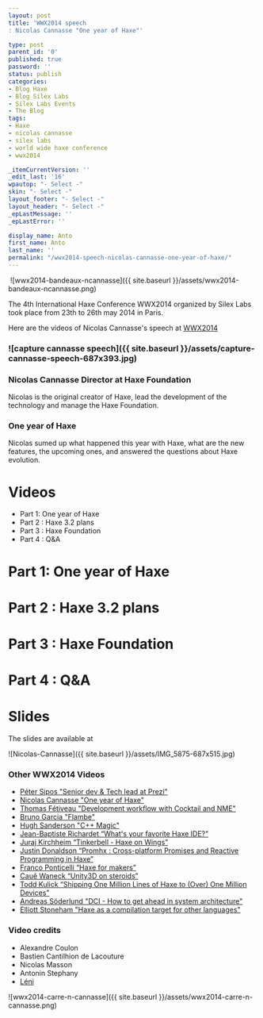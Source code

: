```yaml
---
layout: post
title: 'WWX2014 speech
: Nicolas Cannasse "One year of Haxe"'

type: post
parent_id: '0'
published: true
password: ''
status: publish
categories:
- Blog Haxe
- Blog Silex Labs
- Silex Labs Events
- The Blog
tags:
- Haxe
- nicolas cannasse
- silex labs
- world wide haxe conference
- wwx2014

_itemCurrentVersion: ''
_edit_last: '16'
wpautop: "- Select -"
skin: "- Select -"
layout_footer: "- Select -"
layout_header: "- Select -"
_epLastMessage: ''
_epLastError: ''

display_name: Anto
first_name: Anto
last_name: ''
permalink: "/wwx2014-speech-nicolas-cannasse-one-year-of-haxe/"
---
```


 ![wwx2014-bandeaux-ncannasse]({{ site.baseurl }}/assets/wwx2014-bandeaux-ncannasse.png)

The 4th International Haxe Conference WWX2014 organized by Silex Labs took place from 23th to 26th may 2014 in Paris.

Here are the videos of Nicolas Cannasse's speech at [WWX2014](http://wwx.silexlabs.org/2014/ "WWX2014 Website")

### ![capture cannasse speech]({{ site.baseurl }}/assets/capture-cannasse-speech-687x393.jpg)

### Nicolas Cannasse Director at Haxe Foundation

Nicolas is the original creator of Haxe, lead the development of the technology and manage the Haxe Foundation.

### One year of Haxe

Nicolas sumed up what happened this year with Haxe, what are the new features, the upcoming ones, and answered the questions about Haxe evolution.

Videos
======

*   Part
1: One year of Haxe
*   Part 2
: Haxe 3.2 plans
*   Part 3
: Haxe Foundation
*   Part 4
: Q&A

Part
1: One year of Haxe
========================

Part 2
: Haxe 3.2 plans
=======================

Part 3
: Haxe Foundation
========================

Part 4
: Q&A
============

Slides
======

The slides are available at


![Nicolas-Cannasse]({{ site.baseurl }}/assets/IMG_5875-687x515.jpg)

### Other WWX2014 Videos

*   [Péter Sipos "Senior dev & Tech lead at Prezi"](https://www.silexlabs.org/?p=202977)
*   [Nicolas Cannasse "One year of Haxe"](https://www.silexlabs.org/?p=202725)
*   [Thomas Fétiveau "Development workflow with Cocktail and NME"](https://www.silexlabs.org/?p=202751)
*   [Bruno Garcia "Flambe"](https://www.silexlabs.org/?p=202765)
*   [Hugh Sanderson "C++ Magic"](https://www.silexlabs.org/?p=202807)
*   [Jean-Baptiste Richardet “What's your favorite Haxe IDE?”](https://www.silexlabs.org/?p=202957)
*   [Juraj Kirchheim “Tinkerbell - Haxe on Wings”](https://www.silexlabs.org/?p=202939)
*   [Justin Donaldson “Promhx
: Cross-platform Promises and Reactive Programming in Haxe”](https://www.silexlabs.org/?p=202971)
*   [Franco Ponticelli “Haxe for makers”](https://www.silexlabs.org/?p=202990)
*   [Cauê Waneck “Unity3D on steroids”](https://www.silexlabs.org/?p=203012)
*   [Todd Kulick “Shipping One Million Lines of Haxe to (Over) One Million Devices”](https://www.silexlabs.org/?p=203004)
*   [Andreas Söderlund "DCI - How to get ahead in system architecture"](https://www.silexlabs.org/?p=203019)
*   [Elliott Stoneham "Haxe as a compilation target for other languages"](https://www.silexlabs.org/?p=202984)

### Video credits

*   Alexandre Coulon
*   Bastien Cantilhion de Lacouture
*   Nicolas Masson
*   Antonin Stephany
*   [Léni](http://www.leni.fr/ "Société Léni")

![wwx2014-carre-n-cannasse]({{ site.baseurl }}/assets/wwx2014-carre-n-cannasse.png)